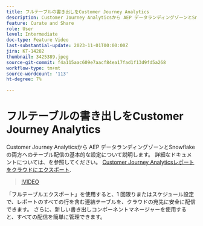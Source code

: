 ```yaml
---
title: フルテーブルの書き出しをCustomer Journey Analytics
description: Customer Journey Analyticsから AEP データランディングゾーンとSnowflakeの両方へのテーブル配信の基本的な設定について説明します。
feature: Curate and Share
role: User
level: Intermediate
doc-type: Feature Video
last-substantial-update: 2023-11-01T00:00:00Z
jira: KT-14282
thumbnail: 3425389.jpeg
source-git-commit: f4a115aac609e7aacf84ea17fad1f13d9fd5a268
workflow-type: tm+mt
source-wordcount: '113'
ht-degree: 7%

---
```



# フルテーブルの書き出しをCustomer Journey Analytics

Customer Journey Analyticsから AEP データランディングゾーンとSnowflakeの両方へのテーブル配信の基本的な設定について説明します。 詳細なドキュメントについては、を参照してください。 [Customer Journey Analyticsレポートをクラウドにエクスポート](https://experienceleague.adobe.com/docs/analytics-platform/using/cja-workspace/export/export-cloud.html?lang=ja).

>[!VIDEO](https://video.tv.adobe.com/v/3425389/?learn=on)

「フルテーブルエクスポート」を使用すると、1 回限りまたはスケジュール設定で、レポートのすべての行を含む連結テーブルを、クラウドの宛先に安全に配信できます。  さらに、新しい書き出しコンポーネントマネージャーを使用すると、すべての配信を簡単に管理できます。
